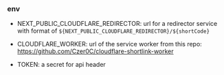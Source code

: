 ### env
* NEXT_PUBLIC_CLOUDFLARE_REDIRECTOR: url for a redirector service with format of `${NEXT_PUBLIC_CLOUDFLARE_REDIRECTOR}/${shortCode}`

* CLOUDFLARE_WORKER: url of the service worker from this repo: https://github.com/Czer0C/cloudflare-shortlink-worker

* TOKEN: a secret for api header

